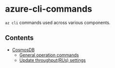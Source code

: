 # azure-cli-commands
`az cli` commands used across various components.

## Contents

- [CosmosDB](https://github.com/suresiva/azure-cli-commands/tree/master/cosmosdb)
  * [General operation commands](https://github.com/suresiva/azure-cli-commands/blob/master/cosmosdb/general-operations-commands.sh)
  * [Update throughput(RUs) settings](https://github.com/suresiva/azure-cli-commands/blob/master/cosmosdb/update-ru-throughput-settings.sh)
